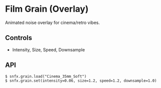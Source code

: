 # Film Grain (Overlay)

Animated noise overlay for cinema/retro vibes.

## Controls
- Intensity, Size, Speed, Downsample

## API
```renpy
$ snfx.grain.load("Cinema_35mm_Soft")
$ snfx.grain.set(intensity=0.06, size=1.2, speed=1.2, downsample=1.0)
```
